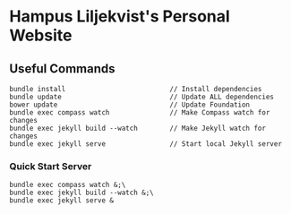 # Hampus Liljekvist's Personal Website

## Useful Commands

```
bundle install                          // Install dependencies
bundle update                           // Update ALL dependencies
bower update                            // Update Foundation
bundle exec compass watch               // Make Compass watch for changes
bundle exec jekyll build --watch        // Make Jekyll watch for changes
bundle exec jekyll serve                // Start local Jekyll server
```

### Quick Start Server

```
bundle exec compass watch &;\
bundle exec jekyll build --watch &;\
bundle exec jekyll serve &
```
